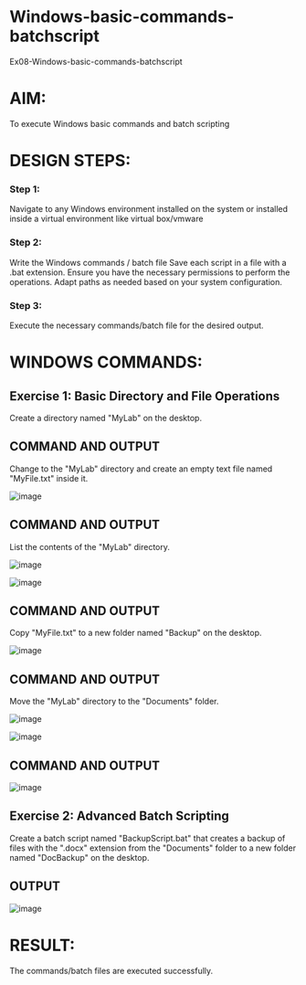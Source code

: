 # Windows-basic-commands-batchscript
Ex08-Windows-basic-commands-batchscript

# AIM:
To execute Windows basic commands and batch scripting

# DESIGN STEPS:

### Step 1:

Navigate to any Windows environment installed on the system or installed inside a virtual environment like virtual box/vmware 

### Step 2:

Write the Windows commands / batch file
Save each script in a file with a .bat extension.
Ensure you have the necessary permissions to perform the operations.
Adapt paths as needed based on your system configuration.
### Step 3:

Execute the necessary commands/batch file for the desired output. 




# WINDOWS COMMANDS:
## Exercise 1: Basic Directory and File Operations
Create a directory named "MyLab" on the desktop.


## COMMAND AND OUTPUT

Change to the "MyLab" directory and create an empty text file named "MyFile.txt" inside it.

![image](https://github.com/RahiniAchudhan/Windows-basic-commands-batchscript/assets/145742838/484daf15-c37b-4879-b516-b513febd47ba)


## COMMAND AND OUTPUT

List the contents of the "MyLab" directory.

![image](https://github.com/RahiniAchudhan/Windows-basic-commands-batchscript/assets/145742838/670c823e-ce27-4540-aaf6-2944d60f8f87)

![image](https://github.com/RahiniAchudhan/Windows-basic-commands-batchscript/assets/145742838/3d2b8385-fe72-4410-ad86-9bc8def6f4b2)


## COMMAND AND OUTPUT

Copy "MyFile.txt" to a new folder named "Backup" on the desktop.

![image](https://github.com/RahiniAchudhan/Windows-basic-commands-batchscript/assets/145742838/d8f296a8-c64c-4fff-a4fa-4d26268822d1)



## COMMAND AND OUTPUT

Move the "MyLab" directory to the "Documents" folder.

![image](https://github.com/RahiniAchudhan/Windows-basic-commands-batchscript/assets/145742838/742e2fd0-27f9-4b9d-a6ed-765e7662a241)

![image](https://github.com/RahiniAchudhan/Windows-basic-commands-batchscript/assets/145742838/ecc13200-5182-4ddf-8fef-47d860423498)


## COMMAND AND OUTPUT

![image](https://github.com/RahiniAchudhan/Windows-basic-commands-batchscript/assets/145742838/05b48f33-4d6e-4cbc-98a5-e2e0b88ea01f)



## Exercise 2: Advanced Batch Scripting
Create a batch script named "BackupScript.bat" that creates a backup of files with the ".docx" extension from the "Documents" folder to a new folder named "DocBackup" on the desktop.







## OUTPUT

![image](https://github.com/RahiniAchudhan/Windows-basic-commands-batchscript/assets/145742838/93164348-7db2-466a-9bbb-b170ad0cd2f9)




# RESULT:
The commands/batch files are executed successfully.

